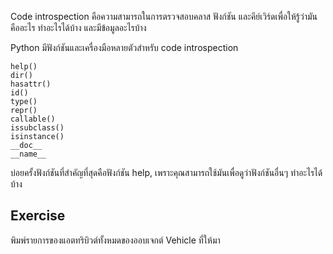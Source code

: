 Code introspection คือความสามารถในการตรวจสอบคลาส ฟังก์ชัน และคีย์เวิร์ดเพื่อให้รู้ว่ามันคืออะไร ทำอะไรได้บ้าง และมีข้อมูลอะไรบ้าง

Python มีฟังก์ชันและเครื่องมือหลายตัวสำหรับ code introspection

    help()
    dir() 
    hasattr() 
    id() 
    type() 
    repr() 
    callable() 
    issubclass() 
    isinstance() 
    __doc__ 
    __name__ 
    

บ่อยครั้งฟังก์ชันที่สำคัญที่สุดคือฟังก์ชัน help, เพราะคุณสามารถใช้มันเพื่อดูว่าฟังก์ชันอื่นๆ ทำอะไรได้บ้าง

Exercise
--------

พิมพ์รายการของแอตทริบิวต์ทั้งหมดของออบเจกต์ Vehicle ที่ให้มา
